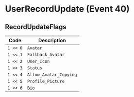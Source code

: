 # UserRecordUpdate (Event 40)

## RecordUpdateFlags

| Code     | Description            |
| -------- | ---------------------- |
| `1 << 0` | `Avatar`               | 
| `1 << 1` | `Fallback_Avatar`      |
| `1 << 2` | `User_Icon`            |
| `1 << 3` | `Status`               |
| `1 << 4` | `Allow_Avatar_Copying` |
| `1 << 5` | `Profile_Picture`      |
| `1 << 6` | `Bio`                  |
